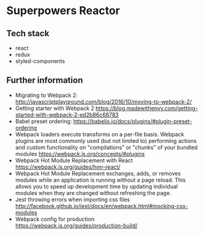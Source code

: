 # Superpowers Reactor

## Tech stack
- react
- redux
- styled-components

## Further information

- Migrating to Webpack 2: http://javascriptplayground.com/blog/2016/10/moving-to-webpack-2/
- Getting starter with Webpack 2 https://blog.madewithenvy.com/getting-started-with-webpack-2-ed2b86c68783
- Babel preset ordering: https://babeljs.io/docs/plugins/#plugin-preset-ordering
- Webpack loaders execute transforms on a per-file basis. Webpack plugins are most commonly used (but not limited to) performing actions and custom functionality on "compilations" or "chunks" of your bundled modules https://webpack.js.org/concepts/#plugins
- Webpack Hot Module Replacement with React https://webpack.js.org/guides/hmr-react/
- Webpack Hot Module Replacement exchanges, adds, or removes modules while an application is running without a page reload. This allows you to speed up development time by updating individual modules when they are changed without refreshing the page.
- Jest throwing errors when importing css files http://facebook.github.io/jest/docs/en/webpack.html#mocking-css-modules
- Webpack config for production https://webpack.js.org/guides/production-build/
